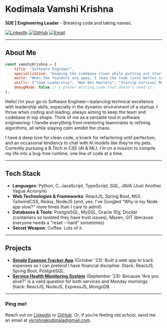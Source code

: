 # Kodimala Vamshi Krishna

**SDE | Engineering Leader** - Breaking code and taking names.

[![LinkedIn](https://img.shields.io/badge/-LinkedIn-blue?style=flat&logo=LinkedIn&logoColor=white&link=https://linkedin.com/in/vkrishnakodimala)](https://linkedin.com/in/vkrishnakodimala) 
[![GitHub](https://img.shields.io/badge/-GitHub-black?style=flat&logo=github&logoColor=white&link=https://github.com/vkrishna03)](https://github.com/vkrishna03) 
[![Email](https://img.shields.io/badge/-Email-c14438?style=flat&logo=Gmail&logoColor=white&link=mailto:vkrishnakodimala@gmail.com)](mailto:vkrishnakodimala@gmail.com)

---

## About Me

``` javascript
const vamshiKrishna = {
    title: "Software Engineer",
    specialization: "Keeping the codebase clean while putting out startup fires",
    motto: "When the founders are away, I lead the team (into better code, of course).",
    skills: ["Team Leadership", "Web Dev Mastery", "Startup Survival Mode"],
    debugMode: false // I prefer writing code that doesn't need it.
};
```

Hello! I’m your go-to Software Engineer—balancing technical excellence with leadership skills, especially in the dynamic environment of a startup. I thrive when coding and leading, always aiming to keep the team and codebase in top shape. Think of me as a versatile tool in software engineering: I handle everything from mentoring teammates to refining algorithms, all while staying calm amidst the chaos.

I have a deep love for clean code, a knack for refactoring until perfection, and an occasional tendency to chat with AI models like they’re my pets. Currently pursuing a B.Tech in CSE (AI & ML), I’m on a mission to compile my life into a bug-free runtime, one line of code at a time.


---

## Tech Stack

- **Languages**: Python, C, JavaScript, TypeScript, SQL, JAVA (Just Another Vague Acronym)
- **Web Technologies & Frameworks**: ReactJS, Spring Boot, MUI, TailwindCSS, Redux, NodeJS (and, yes, I've Googled “Why is my Node app slow?” more times than I care to admit)
- **Databases & Tools**: PostgreSQL, MySQL, Oracle 10g, Docker (containers so isolated they have trust issues), Maven, GIT (because everyone needs a “reset --hard” sometimes)
- **Secret Weapon**: Coffee. Lots of it.

---

## Projects

- **[Simple Expense Tracker App](#)** (October '23): Built a web app to track expenses so I can pretend I have financial discipline. Stack: ReactJS, Spring Boot, PostgreSQL.
- **[Service Health Monitoring System](#)** (September '23): Because “Are you alive?” is a valid question for both services and Monday mornings. Stack: ReactJS, NodeJS, ExpressJS, MongoDB.

---

### Ping me!  
Reach out on [LinkedIn](https://linkedin.com/in/vkrishnakodimala) or [GitHub](https://github.com/vkrishna03). Or, if you’re feeling old school, send me an email at vkrishnakodimala@gmail.com.

